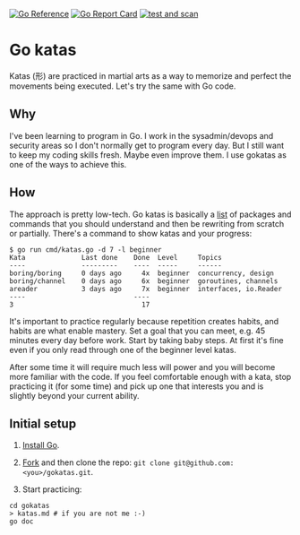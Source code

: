 [![Go Reference](https://pkg.go.dev/badge/github.com/jreisinger/gokatas.svg)](https://pkg.go.dev/github.com/jreisinger/gokatas)
[![Go Report Card](https://goreportcard.com/badge/github.com/jreisinger/gokatas)](https://goreportcard.com/report/github.com/jreisinger/gokatas)
[![test and scan](https://github.com/jreisinger/gokatas/actions/workflows/test-scan.yaml/badge.svg)](https://github.com/jreisinger/gokatas/actions/workflows/test-scan.yaml)

# Go katas

Katas (形) are practiced in martial arts as a way to memorize and perfect the
movements being executed. Let's try the same with Go code.

## Why

I've been learning to program in Go. I work in the sysadmin/devops and security
areas so I don't normally get to program every day. But I still want to keep my
coding skills fresh. Maybe even improve them. I use gokatas as one of the ways
to achieve this.

## How

The approach is pretty low-tech. Go katas is basically a
[list](https://pkg.go.dev/github.com/jreisinger/gokatas#section-directories) of
packages and commands that you should understand and then be rewriting from
scratch or partially.  There's a command to show katas and your progress:

```
$ go run cmd/katas.go -d 7 -l beginner
Kata              Last done    Done  Level     Topics
----              ---------    ----  -----     ------
boring/boring     0 days ago     4x  beginner  concurrency, design
boring/channel    0 days ago     6x  beginner  goroutines, channels
areader           3 days ago     7x  beginner  interfaces, io.Reader
----                           ----
3                                17
```

It's important to practice regularly because repetition creates habits, and
habits are what enable mastery. Set a goal that you can meet, e.g. 45 minutes
every day before work. Start by taking baby steps. At first it's fine even if
you only read through one of the beginner level katas.

After some time it will require much less will power and you will become more
familiar with the code. If you feel comfortable enough with a kata, stop
practicing it (for some time) and pick up one that interests you and is slightly
beyond your current ability.

## Initial setup

1) [Install Go](https://go.dev/doc/install).

2) [Fork](https://github.com/jreisinger/gokatas/fork) and then clone the repo: `git clone git@github.com:<you>/gokatas.git`.

3) Start practicing:

```
cd gokatas
> katas.md # if you are not me :-)
go doc
```

